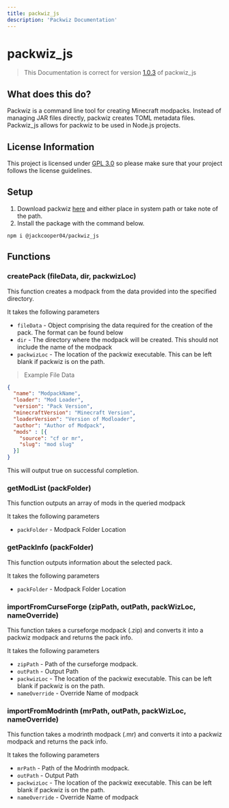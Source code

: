 ```yaml
---
title: packwiz_js
description: 'Packwiz Documentation'
---
```


# packwiz_js

> This Documentation is correct for version [1.0.3](https://github.com/jackcooper04/packwiz_js/releases/tag/1.0.3) of packwiz_js

## What does this do?
Packwiz is a command line tool for creating Minecraft modpacks.
Instead of managing JAR files directly, packwiz creates TOML metadata files.
Packwiz_js allows for packwiz to be used in Node.js projects.


## License Information
This project is licensed under [GPL 3.0](https://choosealicense.com/licenses/gpl-3.0/) so please make sure that your project follows the license guidelines.

## Setup


1. Download packwiz [here](https://packwiz.infra.link/) and either place in system path or take note of the path.
2. Install the package with the command below.

```
npm i @jackcooper04/packwiz_js
```

## Functions

### createPack (fileData, dir, packwizLoc)


This function creates a modpack from the data provided into the specified directory.

It takes the following parameters

+ `fileData` - Object comprising the data required for the creation of the pack. The format can be found below
+ `dir`  - The directory where the modpack will be created.
  This should not include the name of the modpack
+ `packwizLoc` - The location of the packwiz executable. This can be left blank if packwiz is on the path.

> Example File Data

```json
{
  "name": "ModpackName",
  "loader": "Mod Loader",
  "version": "Pack Version",
  "minecraftVersion": "Minecraft Version",
  "loaderVersion": "Version of Modloader",
  "author": "Author of Modpack",
  "mods" : [{
    "source": "cf or mr",
    "slug": "mod slug"
  }]
}
```

This will output true on successful completion.

### getModList (packFolder)

This function outputs an array of mods in the queried modpack

It takes the following parameters

+ `packFolder` - Modpack Folder Location

### getPackInfo (packFolder)

This function outputs information about the selected pack.

It takes the following parameters

+ `packFolder` - Modpack Folder Location

### importFromCurseForge (zipPath, outPath, packWizLoc, nameOverride)

This function takes a curseforge modpack (.zip) and converts it into a packwiz modpack and returns the pack info.

It takes the following parameters

+ `zipPath` - Path of the curseforge modpack.
+ `outPath` - Output Path
+ `packwizLoc` - The location of the packwiz executable. This can be left blank if packwiz is on the path.
+ `nameOverride` - Override Name of modpack


### importFromModrinth (mrPath, outPath, packWizLoc, nameOverride)

This function takes a modrinth modpack (.mr) and converts it into a packwiz modpack and returns the pack info.

It takes the following parameters

+ `mrPath` - Path of the Modrinth modpack.
+ `outPath` - Output Path
+ `packwizLoc` - The location of the packwiz executable. This can be left blank if packwiz is on the path.
+ `nameOverride` - Override Name of modpack

